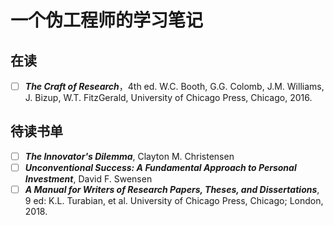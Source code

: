 # 一个伪工程师的学习笔记

## 在读

- [ ] ***The Craft of Research***，4th ed. W.C. Booth, G.G. Colomb, J.M. Williams, J. Bizup, W.T. FitzGerald, University of Chicago Press, Chicago, 2016.

## 待读书单

- [ ] ***The Innovator's Dilemma***, Clayton M. Christensen
- [ ] ***Unconventional Success: A Fundamental Approach to Personal Investment***, David F. Swensen
- [ ] ***A Manual for Writers of Research Papers, Theses, and Dissertations***, 9 ed: K.L. Turabian, et al. University of Chicago Press, Chicago; London, 2018.
